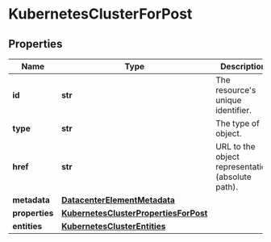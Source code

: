 # KubernetesClusterForPost

## Properties
| Name | Type | Description | Notes |
| ------------ | ------------- | ------------- | ------------- |
| **id** | **str** | The resource&#39;s unique identifier. | [optional] [readonly]  |
| **type** | **str** | The type of object. | [optional] [readonly]  |
| **href** | **str** | URL to the object representation (absolute path). | [optional] [readonly]  |
| **metadata** | [**DatacenterElementMetadata**](DatacenterElementMetadata.md) |  | [optional]  |
| **properties** | [**KubernetesClusterPropertiesForPost**](KubernetesClusterPropertiesForPost.md) |  |  |
| **entities** | [**KubernetesClusterEntities**](KubernetesClusterEntities.md) |  | [optional]  |


